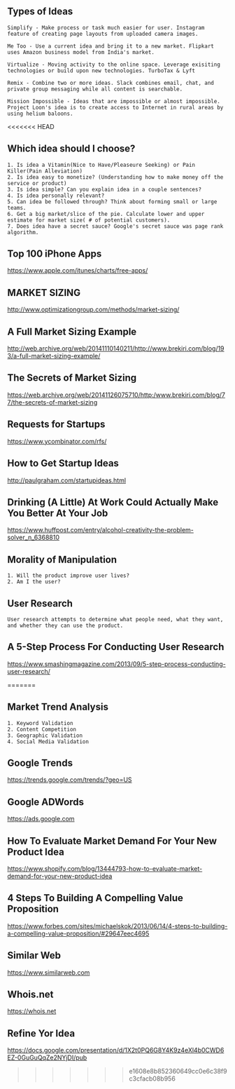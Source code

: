 ## Types of Ideas

    Simplify - Make process or task much easier for user. Instagram feature of creating page layouts from uploaded camera images.

    Me Too - Use a current idea and bring it to a new market. Flipkart uses Amazon business model from India's market.

    Virtualize - Moving activity to the online space. Leverage exisiting technologies or build upon new technologies. TurboTax & Lyft

    Remix - Combine two or more ideas. Slack combines email, chat, and private group messaging while all content is searchable.

    Mission Impossible - Ideas that are impossible or almost impossible. Project Loon's idea is to create access to Internet in rural areas by using helium baloons.

<<<<<<< HEAD
## Which idea should I choose?

    1. Is idea a Vitamin(Nice to Have/Pleaseure Seeking) or Pain Killer(Pain Alleviation)
    2. Is idea easy to monetize? (Understanding how to make money off the service or product)
    3. Is idea simple? Can you explain idea in a couple sentences?
    4. Is idea personally relevant?
    5. Can idea be followed through? Think about forming small or large teams.
    6. Get a big market/slice of the pie. Calculate lower and upper estimate for market size( # of potential customers).
    7. Does idea have a secret sauce? Google's secret sauce was page rank algorithm.


## Top 100 iPhone Apps

https://www.apple.com/itunes/charts/free-apps/

## MARKET SIZING

http://www.optimizationgroup.com/methods/market-sizing/

## A Full Market Sizing Example

http://web.archive.org/web/20141110140211/http://www.brekiri.com/blog/193/a-full-market-sizing-example/

## The Secrets of Market Sizing

https://web.archive.org/web/20141126075710/http:/www.brekiri.com/blog/77/the-secrets-of-market-sizing

## Requests for Startups

https://www.ycombinator.com/rfs/

## How to Get Startup Ideas

http://paulgraham.com/startupideas.html

## Drinking (A Little) At Work Could Actually Make You Better At Your Job

https://www.huffpost.com/entry/alcohol-creativity-the-problem-solver_n_6368810

## Morality of Manipulation

    1. Will the product improve user lives?
    2. Am I the user?

## User Research

    User research attempts to determine what people need, what they want, and whether they can use the product.

## A 5-Step Process For Conducting User Research

https://www.smashingmagazine.com/2013/09/5-step-process-conducting-user-research/




=======
## Market Trend Analysis

    1. Keyword Validation
    2. Content Competition
    3. Geographic Validation
    4. Social Media Validation

 ## Google Trends
 
 https://trends.google.com/trends/?geo=US
 
 ## Google ADWords
 
 https://ads.google.com
 
 ## How To Evaluate Market Demand For Your New Product Idea
 
 https://www.shopify.com/blog/13444793-how-to-evaluate-market-demand-for-your-new-product-idea

## 4 Steps To Building A Compelling Value Proposition

https://www.forbes.com/sites/michaelskok/2013/06/14/4-steps-to-building-a-compelling-value-proposition/#29647eec4695

## Similar Web

https://www.similarweb.com

## Whois.net

https://whois.net

## Refine Yor Idea

https://docs.google.com/presentation/d/1X2t0PQ6G8Y4K9z4eXl4b0CWD6EZ-0GuGuQqZe2NYjDI/pub
>>>>>>> e1608e8b852360649cc0e6c38f9c3cfacb08b956



